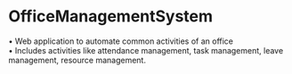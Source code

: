 # OfficeManagementSystem
• Web application to automate common activities of an office  
• Includes activities like attendance management, task management, leave management, resource management.
